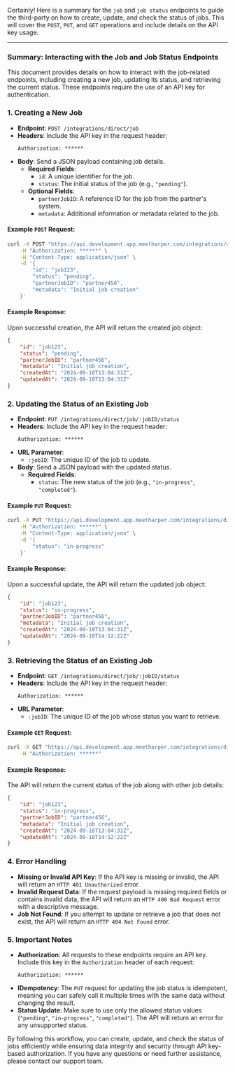 Certainly! Here is a summary for the `job` and `job status` endpoints to guide the third-party on how to create, update, and check the status of jobs. This will cover the `POST`, `PUT`, and `GET` operations and include details on the API key usage.

---

### Summary: Interacting with the Job and Job Status Endpoints

This document provides details on how to interact with the job-related endpoints, including creating a new job, updating its status, and retrieving the current status. These endpoints require the use of an API key for authentication.

### 1. **Creating a New Job**

- **Endpoint**: `POST /integrations/direct/job`
- **Headers**: Include the API key in the request header:
  ```
  Authorization: ******
  ```
- **Body**: Send a JSON payload containing job details.
  - **Required Fields**:
    - `id`: A unique identifier for the job.
    - `status`: The initial status of the job (e.g., `"pending"`).
  - **Optional Fields**:
    - `partnerJobID`: A reference ID for the job from the partner's system.
    - `metadata`: Additional information or metadata related to the job.

#### Example `POST` Request:
```bash
curl -X POST "https://api.development.app.meetharper.com/integrations/direct/job" \
    -H "Authorization: ******" \
    -H "Content-Type: application/json" \
    -d '{
        "id": "job123",
        "status": "pending",
        "partnerJobID": "partner456",
        "metadata": "Initial job creation"
    }'
```

#### Example Response:
Upon successful creation, the API will return the created job object:
```json
{
    "id": "job123",
    "status": "pending",
    "partnerJobID": "partner456",
    "metadata": "Initial job creation",
    "createdAt": "2024-09-18T13:04:31Z",
    "updatedAt": "2024-09-18T13:04:31Z"
}
```

### 2. **Updating the Status of an Existing Job**

- **Endpoint**: `PUT /integrations/direct/job/:jobID/status`
- **Headers**: Include the API key in the request header:
  ```
  Authorization: ******
  ```
- **URL Parameter**:
  - `:jobID`: The unique ID of the job to update.
- **Body**: Send a JSON payload with the updated status.
  - **Required Fields**:
    - `status`: The new status of the job (e.g., `"in-progress"`, `"completed"`).

#### Example `PUT` Request:
```bash
curl -X PUT "https://api.development.app.meetharper.com/integrations/direct/job/job123/status" \
    -H "Authorization: ******" \
    -H "Content-Type: application/json" \
    -d '{
        "status": "in-progress"
    }'
```

#### Example Response:
Upon a successful update, the API will return the updated job object:
```json
{
    "id": "job123",
    "status": "in-progress",
    "partnerJobID": "partner456",
    "metadata": "Initial job creation",
    "createdAt": "2024-09-18T13:04:31Z",
    "updatedAt": "2024-09-18T14:12:22Z"
}
```

### 3. **Retrieving the Status of an Existing Job**

- **Endpoint**: `GET /integrations/direct/job/:jobID/status`
- **Headers**: Include the API key in the request header:
  ```
  Authorization: ******
  ```
- **URL Parameter**:
  - `:jobID`: The unique ID of the job whose status you want to retrieve.

#### Example `GET` Request:
```bash
curl -X GET "https://api.development.app.meetharper.com/integrations/direct/job/job123/status" \
    -H "Authorization: ******"
```

#### Example Response:
The API will return the current status of the job along with other job details:
```json
{
    "id": "job123",
    "status": "in-progress",
    "partnerJobID": "partner456",
    "metadata": "Initial job creation",
    "createdAt": "2024-09-18T13:04:31Z",
    "updatedAt": "2024-09-18T14:12:22Z"
}
```

### 4. **Error Handling**

- **Missing or Invalid API Key**: If the API key is missing or invalid, the API will return an `HTTP 401 Unauthorized` error.
- **Invalid Request Data**: If the request payload is missing required fields or contains invalid data, the API will return an `HTTP 400 Bad Request` error with a descriptive message.
- **Job Not Found**: If you attempt to update or retrieve a job that does not exist, the API will return an `HTTP 404 Not Found` error.

### 5. **Important Notes**

- **Authorization**: All requests to these endpoints require an API key. Include this key in the `Authorization` header of each request:
  ```
  Authorization: ******
  ```
- **IDempotency**: The `PUT` request for updating the job status is idempotent, meaning you can safely call it multiple times with the same data without changing the result.
- **Status Update**: Make sure to use only the allowed status values (`"pending"`, `"in-progress"`, `"completed"`). The API will return an error for any unsupported status.

By following this workflow, you can create, update, and check the status of jobs efficiently while ensuring data integrity and security through API key-based authorization. If you have any questions or need further assistance, please contact our support team.